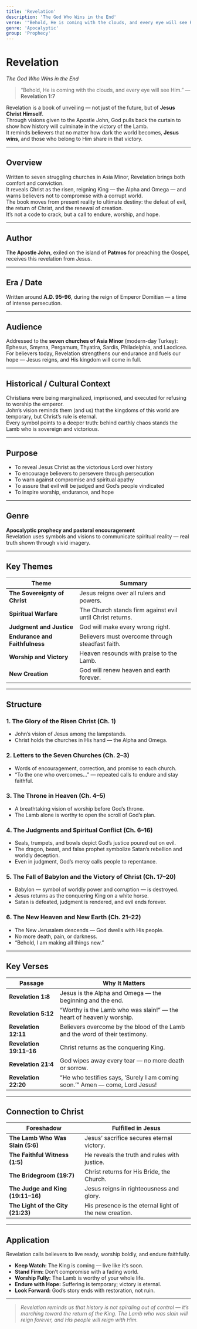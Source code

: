 ```yaml
---
title: 'Revelation'
description: 'The God Who Wins in the End'
verse: '"Behold, He is coming with the clouds, and every eye will see Him." — Revelation 1:7'
genre: 'Apocalyptic'
group: 'Prophecy'
---
```


# Revelation  
*The God Who Wins in the End*

> “Behold, He is coming with the clouds, and every eye will see Him.” — **Revelation 1:7**

Revelation is a book of unveiling — not just of the future, but of **Jesus Christ Himself**.  
Through visions given to the Apostle John, God pulls back the curtain to show how history will culminate in the victory of the Lamb.  
It reminds believers that no matter how dark the world becomes, **Jesus wins**, and those who belong to Him share in that victory.

---

## Overview  
Written to seven struggling churches in Asia Minor, Revelation brings both comfort and conviction.  
It reveals Christ as the risen, reigning King — the Alpha and Omega — and warns believers not to compromise with a corrupt world.  
The book moves from present reality to ultimate destiny: the defeat of evil, the return of Christ, and the renewal of creation.  
It’s not a code to crack, but a call to endure, worship, and hope.

---

## Author  
**The Apostle John**, exiled on the island of **Patmos** for preaching the Gospel, receives this revelation from Jesus.

---

## Era / Date  
Written around **A.D. 95–96**, during the reign of Emperor Domitian — a time of intense persecution.

---

## Audience  
Addressed to the **seven churches of Asia Minor** (modern-day Turkey): Ephesus, Smyrna, Pergamum, Thyatira, Sardis, Philadelphia, and Laodicea.  
For believers today, Revelation strengthens our endurance and fuels our hope — Jesus reigns, and His kingdom will come in full.

---

## Historical / Cultural Context  
Christians were being marginalized, imprisoned, and executed for refusing to worship the emperor.  
John’s vision reminds them (and us) that the kingdoms of this world are temporary, but Christ’s rule is eternal.  
Every symbol points to a deeper truth: behind earthly chaos stands the Lamb who is sovereign and victorious.

---

## Purpose  
- To reveal Jesus Christ as the victorious Lord over history  
- To encourage believers to persevere through persecution  
- To warn against compromise and spiritual apathy  
- To assure that evil will be judged and God’s people vindicated  
- To inspire worship, endurance, and hope  

---

## Genre  
**Apocalyptic prophecy and pastoral encouragement**  
Revelation uses symbols and visions to communicate spiritual reality — real truth shown through vivid imagery.

---

## Key Themes  

| Theme | Summary |
|-------|----------|
| **The Sovereignty of Christ** | Jesus reigns over all rulers and powers. |
| **Spiritual Warfare** | The Church stands firm against evil until Christ returns. |
| **Judgment and Justice** | God will make every wrong right. |
| **Endurance and Faithfulness** | Believers must overcome through steadfast faith. |
| **Worship and Victory** | Heaven resounds with praise to the Lamb. |
| **New Creation** | God will renew heaven and earth forever. |

---

## Structure  

### 1. The Glory of the Risen Christ (Ch. 1)
- John’s vision of Jesus among the lampstands.  
- Christ holds the churches in His hand — the Alpha and Omega.

### 2. Letters to the Seven Churches (Ch. 2–3)
- Words of encouragement, correction, and promise to each church.  
- “To the one who overcomes…” — repeated calls to endure and stay faithful.

### 3. The Throne in Heaven (Ch. 4–5)
- A breathtaking vision of worship before God’s throne.  
- The Lamb alone is worthy to open the scroll of God’s plan.

### 4. The Judgments and Spiritual Conflict (Ch. 6–16)
- Seals, trumpets, and bowls depict God’s justice poured out on evil.  
- The dragon, beast, and false prophet symbolize Satan’s rebellion and worldly deception.  
- Even in judgment, God’s mercy calls people to repentance.

### 5. The Fall of Babylon and the Victory of Christ (Ch. 17–20)
- Babylon — symbol of worldly power and corruption — is destroyed.  
- Jesus returns as the conquering King on a white horse.  
- Satan is defeated, judgment is rendered, and evil ends forever.

### 6. The New Heaven and New Earth (Ch. 21–22)
- The New Jerusalem descends — God dwells with His people.  
- No more death, pain, or darkness.  
- “Behold, I am making all things new.”  

---

## Key Verses  

| Passage | Why It Matters |
|----------|----------------|
| **Revelation 1:8** | Jesus is the Alpha and Omega — the beginning and the end. |
| **Revelation 5:12** | “Worthy is the Lamb who was slain!” — the heart of heavenly worship. |
| **Revelation 12:11** | Believers overcome by the blood of the Lamb and the word of their testimony. |
| **Revelation 19:11–16** | Christ returns as the conquering King. |
| **Revelation 21:4** | God wipes away every tear — no more death or sorrow. |
| **Revelation 22:20** | “He who testifies says, ‘Surely I am coming soon.’” Amen — come, Lord Jesus! |

---

## Connection to Christ  

| Foreshadow | Fulfilled in Jesus |
|-------------|-------------------|
| **The Lamb Who Was Slain (5:6)** | Jesus’ sacrifice secures eternal victory. |
| **The Faithful Witness (1:5)** | He reveals the truth and rules with justice. |
| **The Bridegroom (19:7)** | Christ returns for His Bride, the Church. |
| **The Judge and King (19:11–16)** | Jesus reigns in righteousness and glory. |
| **The Light of the City (21:23)** | His presence is the eternal light of the new creation. |

---

## Application  
Revelation calls believers to live ready, worship boldly, and endure faithfully.  
- **Keep Watch:** The King is coming — live like it’s soon.  
- **Stand Firm:** Don’t compromise with a fading world.  
- **Worship Fully:** The Lamb is worthy of your whole life.  
- **Endure with Hope:** Suffering is temporary; victory is eternal.  
- **Look Forward:** God’s story ends with restoration, not ruin.  

---

> *Revelation reminds us that history is not spiraling out of control — it’s marching toward the return of the King. The Lamb who was slain will reign forever, and His people will reign with Him.*
